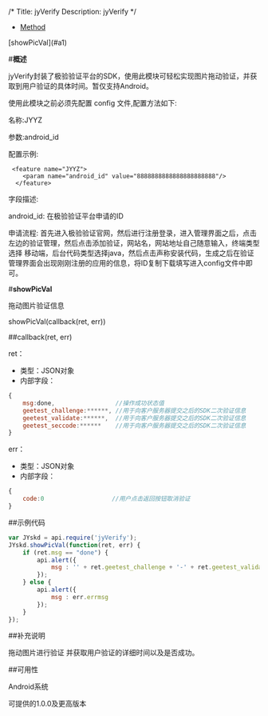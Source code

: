 /*
Title: jyVerify
Description: jyVerify
*/

<ul id="tab" class="clearfix">
	<li class="active"><a href="#method-content">Method</a></li>
</ul>
<div id="method-content">
</div>

<div class="outline">
[showPicVal](#a1)
</div>

#**概述**

jyVerify封装了极验验证平台的SDK，使用此模块可轻松实现图片拖动验证，并获取到用户验证的具体时间。暂仅支持Android。

使用此模块之前必须先配置 config 文件,配置方法如下:

名称:JYYZ

参数:android_id

配置示例:

```
 <feature name="JYYZ"> 
    <param name="android_id" value="8888888888888888888888"/> 
  </feature>
```

字段描述:

android_id: 在极验验证平台申请的ID

申请流程:
首先进入极验验证官网，然后进行注册登录，进入管理界面之后，点击左边的验证管理，然后点击添加验证，网站名，网站地址自己随意输入，终端类型选择
移动端，后台代码类型选择java，然后点击声称安装代码，生成之后在验证管理界面会出现刚刚注册的应用的信息，将ID复制下载填写进入config文件中即可。


#**showPicVal**<div id="a1"></div>

拖动图片验证信息

showPicVal(callback(ret, err))

##callback(ret, err)

ret：

- 类型：JSON对象
- 内部字段：

```js
{
	msg:done,                 //操作成功状态值
	geetest_challenge:******, //用于向客户服务器提交之后的SDK二次验证信息
	geetest_validate:******,  //用于向客户服务器提交之后的SDK二次验证信息
	geetest_seccode:******    //用于向客户服务器提交之后的SDK二次验证信息
}
```

err：

- 类型：JSON对象
- 内部字段：

```js
{
    code:0                   //用户点击返回按钮取消验证
}
```

##示例代码

```js
var JYskd = api.require('jyVerify');
JYskd.showPicVal(function(ret, err) {
	if (ret.msg == "done") {
		api.alert({
			msg : '' + ret.geetest_challenge + '-' + ret.geetest_validate + '-' + ret.geetest_seccode
		});
	} else {
		api.alert({
			msg : err.errmsg
		});
	}
});
```

##补充说明

拖动图片进行验证 并获取用户验证的详细时间以及是否成功。

##可用性

Android系统

可提供的1.0.0及更高版本

